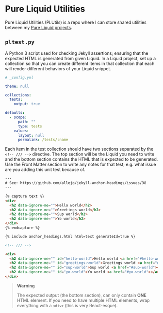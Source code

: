 # Pure Liquid Utilities

Pure Liquid Utilities (PLUtils) is a repo where I can store shared utilities between my [Pure Liquid projects](http://pure-liquid.allejo.org).

## `pltest.py`

A Python 3 script used for checking Jekyll assertions; ensuring that the expected HTML is generated from given Liquid. In a Liquid project, set up a collection so that you can create different items in that collection that each will render different behaviors of your Liquid snippet.

```yaml
# _config.yml

theme: null

collections:
  tests:
    output: true

defaults:
  - scope:
      path: ""
      type: tests
    values:
      layout: null
      permalink: /tests/:name
```

Each item in the test collection should have two sections separated by the `<!-- /// -->` directive. The top section will be the Liquid you need to write and the bottom section contains the HTML that is expected to be generated. Use the Front Matter section to write any notes for that test; e.g. what issue are you adding this unit test because of.

```html
---
# See: https://github.com/allejo/jekyll-anchor-headings/issues/38
---

{% capture text %}
<div>
  <h2 data-ignore-me="">Hello world</h2>
  <h2 data-ignore-me="">Greetings world</h2>
  <h2 data-ignore-me="">Sup world</h2>
  <h2 data-ignore-me="">Yo world</h2>
</div>
{% endcapture %}

{% include anchor_headings.html html=text generateId=true %}

<!-- /// -->

<div>
  <h2 data-ignore-me="" id="hello-world">Hello world <a href="#hello-world"></a></h2>
  <h2 data-ignore-me="" id="greetings-world">Greetings world <a href="#greetings-world"></a></h2>
  <h2 data-ignore-me="" id="sup-world">Sup world <a href="#sup-world"></a></h2>
  <h2 data-ignore-me="" id="yo-world">Yo world <a href="#yo-world"></a></h2>
</div>
```

> **Warning**
>
> The expected output (the bottom section), can only contain **ONE** HTML element. If you need to have multiple HTML elements, wrap everything with a `<div>` (this is very React-esque).
